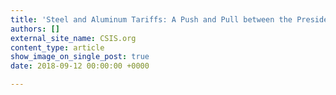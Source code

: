 ```yaml
---
title: 'Steel and Aluminum Tariffs: A Push and Pull between the President and Congress'
authors: []
external_site_name: CSIS.org
content_type: article
show_image_on_single_post: true
date: 2018-09-12 00:00:00 +0000

---
```

